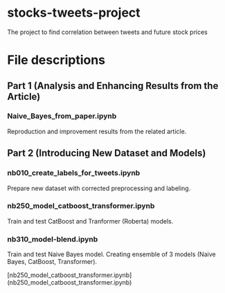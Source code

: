 # stocks-tweets-project
The project to find correlation between tweets and future stock prices

# File descriptions

## Part 1 (Analysis and Enhancing Results from the Article)

### Naive_Bayes_from_paper.ipynb  
Reproduction and improvement results from the related article.


## Part 2 (Introducing New Dataset and Models)

### nb010_create_labels_for_tweets.ipynb  
Prepare new dataset with corrected preprocessing and labeling.

### nb250_model_catboost_transformer.ipynb  
Train and test CatBoost and Tranformer (Roberta) models.

### nb310_model-blend.ipynb  
Train and test Naive Bayes model.
Creating ensemble of 3 models (Naive Bayes, CatBoost, Transformer).


[nb250_model_catboost_transformer.ipynb] (nb250_model_catboost_transformer.ipynb)




